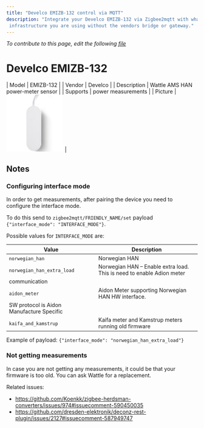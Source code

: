 ```yaml
---
title: "Develco EMIZB-132 control via MQTT"
description: "Integrate your Develco EMIZB-132 via Zigbee2mqtt with whatever smart home
 infrastructure you are using without the vendors bridge or gateway."
---
```


*To contribute to this page, edit the following
[file](https://github.com/Koenkk/zigbee2mqtt.io/blob/master/docs/devices/EMIZB-132.md)*

# Develco EMIZB-132

| Model | EMIZB-132  |
| Vendor  | Develco  |
| Description | Wattle AMS HAN power-meter sensor |
| Supports | power measurements |
| Picture | ![Develco EMIZB-132](../images/devices/EMIZB-132.jpg) |

## Notes

### Configuring interface mode
In order to get measurements, after pairing the device you need to configure the interface mode.

To do this send to `zigbee2mqtt/FRIENDLY_NAME/set` payload `{"interface_mode": "INTERFACE_MODE"}`.

Possible values for `INTERFACE_MODE` are:

| Value | Description |
| - | - |
| `norwegian_han` | Norwegian HAN  |
| `norwegian_han_extra_load` | Norwegian HAN – Enable extra load. This is need to enable Adion meter
communication |
| `aidon_meter` | Aidon Meter supporting Norwegian HAN HW interface.
SW protocol is Aidon Manufacture Specific |
| `kaifa_and_kamstrup` | Kaifa meter and Kamstrup meters running old firmware |

Example of payload: `{"interface_mode": "norwegian_han_extra_load"}`

### Not getting measurements
In case you are not getting any measurements, it could be that your firmware is too old. You can ask Wattle for a replacement.

Related issues:
- https://github.com/Koenkk/zigbee-herdsman-converters/issues/974#issuecomment-590450035
- https://github.com/dresden-elektronik/deconz-rest-plugin/issues/2127#issuecomment-587949747